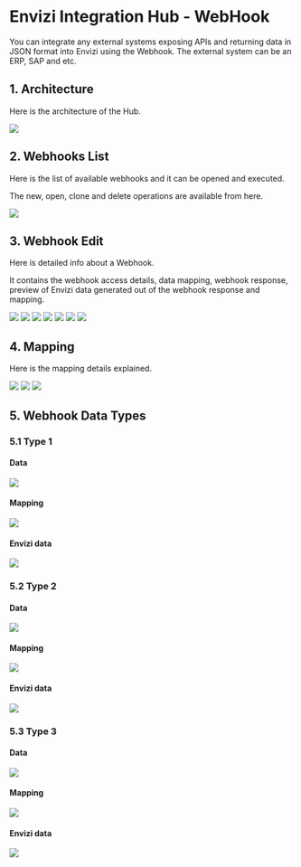# Envizi Integration Hub - WebHook

You can integrate any external systems exposing APIs and returning data in JSON format into Envizi using the Webhook. The external system can be an ERP, SAP and etc.

## 1. Architecture

Here is the architecture of the Hub.

<img src="images/arch.png">

## 2. Webhooks List

Here is the list of available webhooks and it can be opened and executed. 

The new, open, clone and delete operations are available from here.

<img src="images/image11.png">

## 3. Webhook Edit

Here is detailed info about a Webhook.

It contains the webhook access details, data mapping, webhook response, preview of Envizi data generated out of the webhook response and mapping.

<img src="images/image12.png">
<img src="images/image13.png">
<img src="images/image14.png">
<img src="images/image15.png">
<img src="images/image16.png">
<img src="images/image17.png">
<img src="images/image18.png">


## 4. Mapping

Here is the mapping details explained.

<img src="images/map1.png">
<img src="images/map2.png">
<img src="images/map3.png">


## 5. Webhook Data Types

### 5.1 Type 1

#### Data

<img src="images/data1.png">

#### Mapping

<img src="images/mapping1.png">

#### Envizi data

<img src="images/sample1-out.png">

### 5.2 Type 2

#### Data

<img src="images/data2.png">

#### Mapping

<img src="images/mapping2.png">

#### Envizi data

<img src="images/sample2-out.png">

### 5.3 Type 3

#### Data

<img src="images/data3.png">

#### Mapping

<img src="images/mapping3.png">

#### Envizi data

<img src="images/sample3-out.png">

